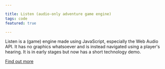 ```yaml
---

title: Listen (audio-only adventure game engine)
tags: code
featured: true

---
```


Listen is a (game) engine made using JavaScript, especially the Web Audio API. It has no graphics whatsoever and is instead navigated using a player's hearing. It is in early stages but now has a short technology demo.

[Find out more](https://github.com/FilipNest/listen/)
